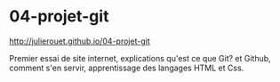 # 04-projet-git
http://julierouet.github.io/04-projet-git

Premier essai de site internet, explications qu'est ce que Git? et Github, comment s'en servir, apprentissage des langages HTML et Css.

